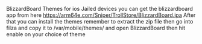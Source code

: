 BlizzardBoard Themes for ios Jailed devices you can get the blizzardboard app from here https://arm64e.com/Sniper/TrollStore/BlizzardBoard.ipa
After that you can install the themes remember to extract the zip file then go into filza and copy it to /var/mobile/themes/
and open BlizzardBoard then hit enable on your choice of theme
